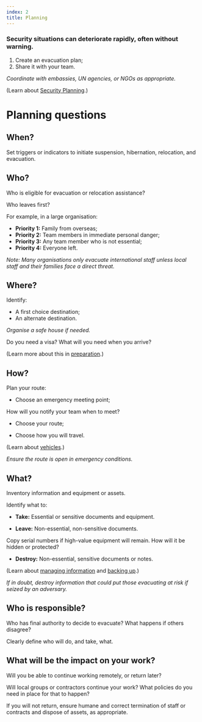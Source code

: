 ```yaml
---
index: 2
title: Planning
---
```

### Security situations can deteriorate rapidly, often without warning. 

1.	Create an evacuation plan; 
2.	Share it with your team. 

_Coordinate with embassies, UN agencies, or NGOs as appropriate._

(Learn about [Security Planning](umbrella://assess-your-risk/security-planning).)

# Planning questions

## When?

Set triggers or indicators to initiate suspension, hibernation, relocation, and evacuation. 

## Who? 

Who is eligible for evacuation or relocation assistance?

Who leaves first? 

For example, in a large organisation: 

*   **Priority 1:** Family from overseas;
*   **Priority 2:** Team members in immediate personal danger;
*   **Priority 3:** Any team member who is not essential;
*   **Priority 4:** Everyone left. 

*Note: Many organisations only evacuate international staff unless local staff and their families face a direct threat.*

## Where?  

Identify:

*	A first choice destination;
*	An alternate destination.  

_Organise a safe house if needed._ 

Do you need a visa? What will you need when you arrive? 

(Learn more about this in [preparation](umbrella://travel/preparation).) 

## How?

Plan your route: 

*	Choose an emergency meeting point;

How will you notify your team when to meet? 

*	Choose your route;

*	Choose how you will travel.  

(Learn about [vehicles](umbrella://travel/vehicles).) 

_Ensure the route is open in emergency conditions._ 

## What?

Inventory information and equipment or assets. 
  
Identify what to: 

*	**Take:** Essential or sensitive documents and equipment. 

*	**Leave:** Non-essential, non-sensitive documents. 

Copy serial numbers if high-value equipment will remain. How will it be hidden or protected?

*	**Destroy:** Non-essential, sensitive documents or notes.

(Learn about [managing information](umbrella://information/managing-information) and [backing up](umbrella://information/backing-up).)

_If in doubt, destroy information that could put those evacuating at risk if seized by an adversary._

## Who is responsible?  

Who has final authority to decide to evacuate? What happens if others disagree?

Clearly define who will do, and take, what.

## What will be the impact on your work?

Will you be able to continue working remotely, or return later?  

Will local groups or contractors continue your work? What policies do you need in place for that to happen?

If you will not return, ensure humane and correct termination of staff or contracts and dispose of assets, as appropriate.